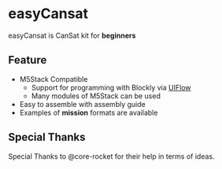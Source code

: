 # easyCansat
easyCansat is CanSat kit for **beginners**

## Feature
- M5Stack Compatible
  - Support for programming with Blockly via [UIFlow](https://flow.m5stack.com/)
  - Many modules of M5Stack can be used
- Easy to assemble with assembly guide
- Examples of **mission** formats are available

## Special Thanks
Special Thanks to @core-rocket for their help in terms of ideas.